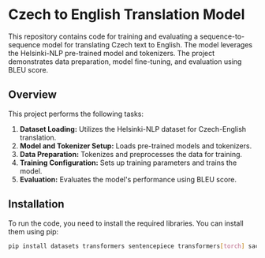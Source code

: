 # Czech to English Translation Model

This repository contains code for training and evaluating a sequence-to-sequence model for translating Czech text to English. The model leverages the Helsinki-NLP pre-trained model and tokenizers. The project demonstrates data preparation, model fine-tuning, and evaluation using BLEU score.

## Overview

This project performs the following tasks:
1. **Dataset Loading:** Utilizes the Helsinki-NLP dataset for Czech-English translation.
2. **Model and Tokenizer Setup:** Loads pre-trained models and tokenizers.
3. **Data Preparation:** Tokenizes and preprocesses the data for training.
4. **Training Configuration:** Sets up training parameters and trains the model.
5. **Evaluation:** Evaluates the model's performance using BLEU score.

## Installation

To run the code, you need to install the required libraries. You can install them using pip:

```bash
pip install datasets transformers sentencepiece transformers[torch] sacrebleu evaluate accelerate -U gradio

